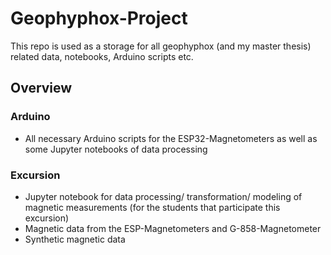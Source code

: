 # Geophyphox-Project
This repo is used as a storage for all geophyphox (and my master thesis) related data, notebooks, Arduino scripts etc. 

## Overview

### Arduino
- All necessary Arduino scripts for the ESP32-Magnetometers as well as some Jupyter notebooks of data processing

### Excursion
- Jupyter notebook for data processing/ transformation/ modeling of magnetic measurements (for the students that participate this excursion)
- Magnetic data from the ESP-Magnetometers and G-858-Magnetometer
- Synthetic magnetic data
